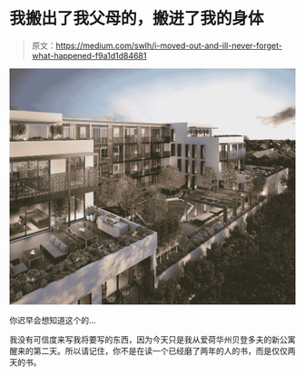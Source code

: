 # 我搬出了我父母的，搬进了我的身体

> 原文：<https://medium.com/swlh/i-moved-out-and-ill-never-forget-what-happened-f9a1d1d84681>

![](img/f554f25c4fe62951d7de113ceb37774a.png)

你迟早会想知道这个的…

我没有可信度来写我将要写的东西，因为今天只是我从爱荷华州贝登多夫的新公寓醒来的第二天。所以请记住，你不是在读一个已经磨了两年的人的书，而是仅仅两天的书。
